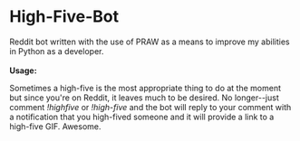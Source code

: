# High-Five-Bot

Reddit bot written with the use of PRAW as a means to improve my abilities in Python as a developer.
</br></br>
**Usage:**

Sometimes a high-five is the most appropriate thing to do at the moment but since you're on Reddit, it leaves much to be desired. No longer--just comment *!highfive* or *!high-five* and the bot will reply to your comment with a notification that you high-fived someone and it will provide a link to a high-five GIF. Awesome.
